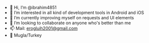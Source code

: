 - 👋 Hi, I’m @ibrahim4851
- 👀 I’m interested in all kind of development tools in Android and iOS
- 🌱 I’m currently improving myself on requests and UI elements
- 💞️ I’m looking to collaborate on anyone who's better than me
- 📫 Mail: erogluih2001@gmail.com
- 📍 Mugla/Turkey
<!---
ibrahim4851/ibrahim4851 is a ✨ special ✨ repository because its `README.md` (this file) appears on your GitHub profile.
You can click the Preview link to take a look at your changes.
--->
